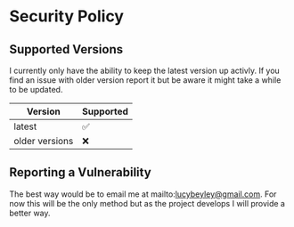 # Security Policy

## Supported Versions

I currently only have the ability to keep the latest version up activly. If you find an issue with older version report it but be aware it might take a while to be updated.

| Version           | Supported          |
| ----------------- | ------------------ |
| latest            | :white_check_mark: |
| older versions    | :x:                |

## Reporting a Vulnerability

The best way would be to email me at mailto:lucybeyley@gmail.com. For now this will be the only method but as the project develops I will provide a better way.
